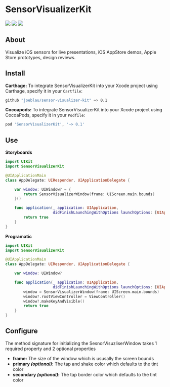 # SensorVisualizerKit

[![](https://img.shields.io/badge/swift-5-brightgreen.svg?style=flat-square)](https://swift.org)
[![](https://img.shields.io/badge/platform-iOS-brightgreen.svg?style=flat-square)](https://www.apple.com/ios/)
[![](https://img.shields.io/github/license/joeblau/sensor-visualizer-kit.svg?style=flat-square)](https://github.com/joeblau/sensor-visualizer-kit/blob/master/LICENSE)

## About

Visualize iOS sensors for live presentations, iOS AppStore demos, Apple Store prototypes, design reviews.

## Install

**Carthage:** To integrate SensorVisualizerKit into your Xcode project using Carthage, specify it in your `Cartfile`:

```sh
github "joeblau/sensor-visualizer-kit" ~> 0.1
```

**Cocoapods:**  To integrate SensorVisualizerKit into your Xcode project using CocoaPods, specify it in your `Podfile`:

```sh
pod 'SensorVisualizerKit', '~> 0.1'
```

## Use

**Storyboards**

```swift
import UIKit
import SensorVisualizerKit

@UIApplicationMain
class AppDelegate: UIResponder, UIApplicationDelegate {

    var window: UIWindow? = {
        return SensorVisualizerWindow(frame: UIScreen.main.bounds)
    }()

    func application(_ application: UIApplication,
                     didFinishLaunchingWithOptions launchOptions: [UIApplication.LaunchOptionsKey: Any]?) -> Bool {
        return true
    }
}

```

**Programatic**

```swift
import UIKit
import SensorVisualizerKit

@UIApplicationMain
class AppDelegate: UIResponder, UIApplicationDelegate {

    var window: UIWindow?

    func application(_ application: UIApplication, 
                     didFinishLaunchingWithOptions launchOptions: [UIApplication.LaunchOptionsKey: Any]?) -> Bool {
        window = SensorVisualizerWindow(frame: UIScreen.main.bounds)
        window?.rootViewController = ViewController()
        window?.makeKeyAndVisible()
        return true
    }
}
```

## Configure

The method signature for initializing the SesnorVisuzliserWindow takes 1 required property and 2 optional properties

- **frame:** The size of the window which is ususally the screen bounds
- **primary _(optional)_:** The tap and shake color which defaults to the tint color
- **secondary _(optional)_:** The tap border color which defaults to the tint color

